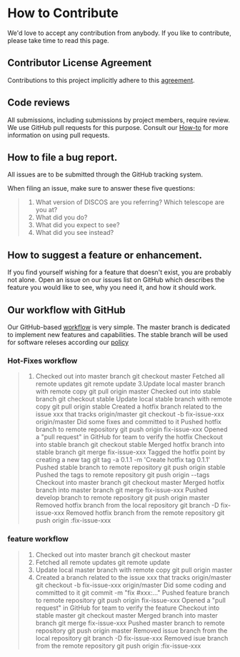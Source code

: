 # How to Contribute

We'd love to accept any contribution from anybody. If you like to contribute, please take time to 
read this page.

## Contributor License Agreement

Contributions to this project implicitly adhere to this [agreement](https://discos.readthedocs.io/en/latest/license.html).

## Code reviews

All submissions, including submissions by project members, require review. We
use GitHub pull requests for this purpose. Consult our
[How-to](https://discos.readthedocs.io/en/latest/developer/howto/github/branch_and_merge.html#generating-a-pull-request) for more
information on using pull requests.

## How to file a bug report.

All issues are to be submitted through the GitHub tracking system.

When filing an issue, make sure to answer these five questions:

> 1. What version of DISCOS are you referring? Which telescope are you at?
> 2. What did you do?
> 3. What did you expect to see?
> 4. What did you see instead?

## How to suggest a feature or enhancement.

If you find yourself wishing for a feature that doesn't exist, you are probably not alone. 
Open an issue on our issues list on GitHub which describes the feature you would like to see, 
why you need it, and how it should work.

## Our workflow with GitHub

Our GitHub-based [workflow](https://discos.readthedocs.io/en/latest/developer/howto/github/index.html)  is very simple. The master branch is dedicated to implement new features and capabilities.
The stable branch will be used for software releses according our [policy](https://discos.readthedocs.io/en/latest/developer/releasing.html)

### Hot-Fixes workflow

> 1. Checked out into master branch
git checkout master
Fetched all remote updates
git remote update
3.Update local master branch with remote copy
git pull origin master
Checked out into stable branch
git checkout stable
Update local stable branch with remote copy
git pull origin stable
Created a hotfix branch related to the issue xxx that tracks origin/master
git checkout -b fix-issue-xxx origin/master
Did some fixes and committed to it
Pushed hotfix branch to remote repository
git push origin fix-issue-xxx
Opened a "pull request" in GitHub for team to verify the hotfix
Checkout into stable branch
git checkout stable
Merged hotfix branch into stable branch
git merge fix-issue-xxx
Tagged the hotfix point by creating a new tag
git tag -a 0.1.1 -m 'Create hotfix tag 0.1.1'
Pushed stable branch to remote repository
git push origin stable
Pushed the tags to remote repository
git push origin --tags
Checkout into master branch
git checkout master
Merged hotfix branch into master branch
git merge fix-issue-xxx
Pushed develop branch to remote repository
git push origin master
Removed hotfix branch from the local repository
git branch -D fix-issue-xxx
Removed hotfix branch from the remote repository
git push origin :fix-issue-xxx

### feature workflow

> 1. Checked out into master branch
git checkout master
> 2. Fetched all remote updates
git remote update
> 3. Update local master branch with remote copy
git pull origin master
> 4. Created a branch related to the issue xxx that tracks origin/master
git checkout -b fix-issue-xxx origin/master
Did some coding and committed to it
git commit -m "fix #xxx:…"
Pushed feature branch to remote repository
git push origin fix-issue-xxx
Opened a "pull request" in GitHub for team to verify the feature
Checkout into stable master
git checkout master
Merged branch into master branch
git merge fix-issue-xxx
Pushed master branch to remote repository
git push origin master
Removed issue branch from the local repository
git branch -D fix-issue-xxx
Removed isue branch from the remote repository
git push origin :fix-issue-xxx


